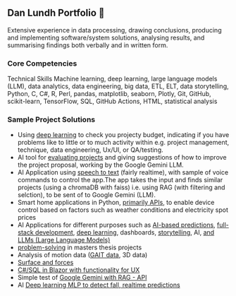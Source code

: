 ## Dan Lundh Portfolio 👋

Extensive experience in data processing, drawing conclusions, producing and implementing software/system solutions, analysing results, and summarising findings both verbally and in written form.

### Core Competencies
Technical Skills Machine learning, deep learning, large language models (LLM), data analytics, data engineering, big data, ETL, ELT, data storytelling, Python, C, C#, R, Perl, pandas, matplotlib, seaborn, Plotly, Git, GitHub, scikit-learn, TensorFlow, SQL, GitHub Actions, HTML, statistical analysis 

### Sample Project Solutions
* Using [deep learning](https://github.com/Dan-Lundh/Budget-check) to check you projecty budget, indicating if you have problems like to little or to much activity within e.g. project management, technique, data engineering, Ux/UI, or QA/testing. 
* AI tool for [evaluating projects](https://github.com/Dan-Lundh/project-eval-tool) and giving suggestions of how to improve the project proposal, working by the Google Gemini LLM.
* AI Application using [speech to text](https://github.com/Dan-Lundh/speech2text-cmd) (fairly realtime), with sample of voice commands to control the app.The app takes the input and finds similar projects (using a chromaDB with faiss) i.e. using RAG (with filtering and selction), to be sent of to Google Gemini (LLM). 
* Smart home applications in Python, [primarily APIs](https://github.com/Dan-Lundh/API-Collection), to enable device control based on factors such as weather conditions and electricity spot prices
* AI Applications for different purposes such as [AI-based predictions](https://github.com/Dan-Lundh/Ice-cream-prediction), [full-stack development](https://github.com/Dan-Lundh/Youtube-db), [deep learning](https://github.com/Dan-Lundh/AI-deep_learning), dashboards, [storytelling](https://github.com/Dan-Lundh/Supahcoolsoft), AI, [and LLMs (Large Language Models)](https://github.com/Dan-Lundh/chatrobot-gbg)
* [problem-solving](https://github.com/Dan-Lundh/netanalysis) in masters thesis projects
* Analysis of motion data ([GAIT data](https://github.com/Dan-Lundh/Gait_analysis_Mindius), 3D data)
* [Surface and forces](https://github.com/Dan-Lundh/Surface)
* [C#/SQL in Blazor with functionality for UX](https://github.com/Dan-Lundh/myOLF)
* Simple test of [Google Gemini with RAG - API](https://github.com/Dan-Lundh/RAG-LLM) 
* AI [Deep learning MLP to detect fall, realtime predictions ](https://github.com/Dan-Lundh/Falldetector)
<!--
This site was built using [GitHub Pages](https://pages.github.com/)
https://github.com/Dan-Lundh/Gait_analysis_Mindius
**Dan-Lundh/Dan-Lundh** is a ✨ _special_ ✨ repository because its `README.md` (this file) appears on your GitHub profile.

Here are some ideas to get you started:

- 🔭 I’m currently working on ...
- 🌱 I’m currently learning ...
- 👯 I’m looking to collaborate on ...
- 🤔 I’m looking for help with ...
- 💬 Ask me about ...
- 📫 How to reach me: ...
- 😄 Pronouns: ...
- ⚡ Fun fact: ...
-->
